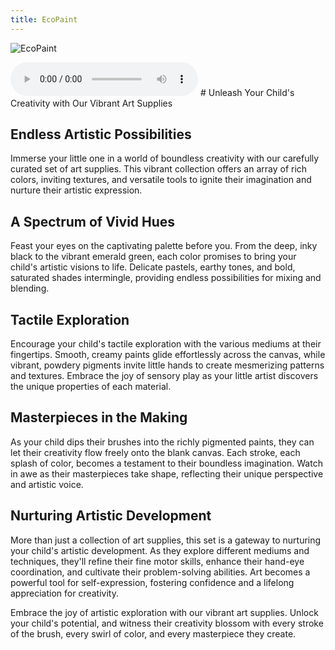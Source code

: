 ```yaml
---
title: EcoPaint
---
```

![EcoPaint](/images/EcoPaint.png)

<audio controls>
<source src="/audio/EcoPaint.mp3"/>
</audio>
# Unleash Your Child's Creativity with Our Vibrant Art Supplies

## Endless Artistic Possibilities

Immerse your little one in a world of boundless creativity with our carefully curated set of art supplies. This vibrant collection offers an array of rich colors, inviting textures, and versatile tools to ignite their imagination and nurture their artistic expression.

## A Spectrum of Vivid Hues

Feast your eyes on the captivating palette before you. From the deep, inky black to the vibrant emerald green, each color promises to bring your child's artistic visions to life. Delicate pastels, earthy tones, and bold, saturated shades intermingle, providing endless possibilities for mixing and blending.

## Tactile Exploration

Encourage your child's tactile exploration with the various mediums at their fingertips. Smooth, creamy paints glide effortlessly across the canvas, while vibrant, powdery pigments invite little hands to create mesmerizing patterns and textures. Embrace the joy of sensory play as your little artist discovers the unique properties of each material.

## Masterpieces in the Making

As your child dips their brushes into the richly pigmented paints, they can let their creativity flow freely onto the blank canvas. Each stroke, each splash of color, becomes a testament to their boundless imagination. Watch in awe as their masterpieces take shape, reflecting their unique perspective and artistic voice.

## Nurturing Artistic Development

More than just a collection of art supplies, this set is a gateway to nurturing your child's artistic development. As they explore different mediums and techniques, they'll refine their fine motor skills, enhance their hand-eye coordination, and cultivate their problem-solving abilities. Art becomes a powerful tool for self-expression, fostering confidence and a lifelong appreciation for creativity.

Embrace the joy of artistic exploration with our vibrant art supplies. Unlock your child's potential, and witness their creativity blossom with every stroke of the brush, every swirl of color, and every masterpiece they create.